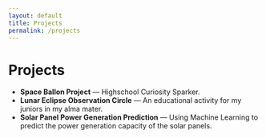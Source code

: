 ```yaml
---
layout: default
title: Projects
permalink: /projects
---
```


# Projects

- **Space Ballon Project** —  Highschool Curiosity Sparker.
- **Lunar Eclipse Observation Circle** — An educational activity for my juniors in my alma mater. 
- **Solar Panel Power Generation Prediction** — Using Machine Learning to predict the power generation capacity of the solar panels.
